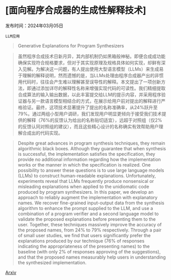 # [面向程序合成器的生成性解释技术]

发布时间：2024年03月05日

`LLM应用`

> Generative Explanations for Program Synthesizers

> 虽然程序合成技术日新月异，其内部机制仍如黑箱般神秘。即便合成成功能确保实现符合规格要求，但对于其实现原理及规格具体如何实现，却鲜有深入见解。为解决这一问题，有人提出使用大型语言模型（LLMs）来生成易于理解的解释说明，然而遗憾的是，当LLMs处理由程序合成器产出的非惯用代码时，往往会产生难以理解甚至误导性的解释。本文提出了一项创新方法，即通过添加详尽的解释性名称来增强实现代码的可读性。我们精细提取合成算法的输入输出数据，以此丰富提交给LLM的提示内容，并采用程序验证器与另一款语言模型相结合的方式，在展示给用户前对提出的解释进行严格验证。最终，这项技术显著提升了提出的名称准确率，从24%跃升至79%。通过两组小型用户调研，我们发现用户明显更倾向于接受我们技术提供的解释（76%的反馈认为给出的名称贴切适宜），远超于对照组（仅2%的反馈认同对照组的建议），而且这些精心设计的名称确实有效帮助用户理解合成出的代码实现。

> Despite great advances in program synthesis techniques, they remain algorithmic black boxes. Although they guarantee that when synthesis is successful, the implementation satisfies the specification, they provide no additional information regarding how the implementation works or the manner in which the specification is realized. One possibility to answer these questions is to use large language models (LLMs) to construct human-readable explanations. Unfortunately, experiments reveal that LLMs frequently produce nonsensical or misleading explanations when applied to the unidiomatic code produced by program synthesizers.
  In this paper, we develop an approach to reliably augment the implementation with explanatory names. We recover fine-grained input-output data from the synthesis algorithm to enhance the prompt supplied to the LLM, and use a combination of a program verifier and a second language model to validate the proposed explanations before presenting them to the user. Together, these techniques massively improve the accuracy of the proposed names, from 24% to 79% respectively. Through a pair of small user studies, we find that users significantly prefer the explanations produced by our technique (76% of responses indicating the appropriateness of the presenting names) to the baseline (with only 2% of responses approving of the suggestions), and that the proposed names measurably help users in understanding the synthesized implementation.

[Arxiv](https://arxiv.org/abs/2403.03429)